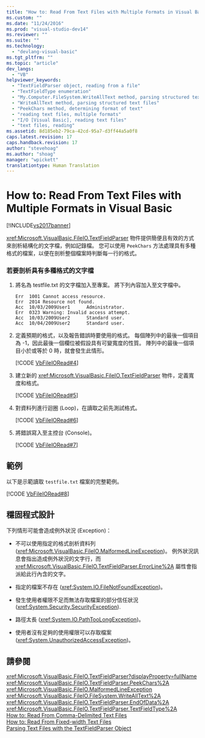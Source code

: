 ```yaml
---
title: "How to: Read From Text Files with Multiple Formats in Visual Basic | Microsoft Docs"
ms.custom: ""
ms.date: "11/24/2016"
ms.prod: "visual-studio-dev14"
ms.reviewer: ""
ms.suite: ""
ms.technology: 
  - "devlang-visual-basic"
ms.tgt_pltfrm: ""
ms.topic: "article"
dev_langs: 
  - "VB"
helpviewer_keywords: 
  - "TextFieldParser object, reading from a file"
  - "TextFieldType enumeration"
  - "My.Computer.FileSystem.WriteAllText method, parsing structured text files"
  - "WriteAllText method, parsing structured text files"
  - "PeekChars method, determining format of text"
  - "reading text files, multiple formats"
  - "I/O [Visual Basic], reading text files"
  - "text files, reading"
ms.assetid: 8d185eb2-79ca-42cd-95a7-d3ff44a5a0f8
caps.latest.revision: 17
caps.handback.revision: 17
author: "stevehoag"
ms.author: "shoag"
manager: "wpickett"
translationtype: Human Translation
---
```

# How to: Read From Text Files with Multiple Formats in Visual Basic
[!INCLUDE[vs2017banner](../../../../csharp/includes/vs2017banner.md)]

<xref:Microsoft.VisualBasic.FileIO.TextFieldParser> 物件提供簡便且有效的方式來剖析結構化的文字檔，例如記錄檔。  您可以使用 `PeekChars` 方法處理具有多種格式的檔案，以便在剖析整個檔案時判斷每一行的格式。  
  
### 若要剖析具有多種格式的文字檔  
  
1.  將名為 testfile.txt 的文字檔加入至專案。  將下列內容加入至文字檔中。  
  
    ```  
    Err  1001 Cannot access resource.  
    Err  2014 Resource not found.  
    Acc  10/03/2009User1      Administrator.  
    Err  0323 Warning: Invalid access attempt.  
    Acc  10/03/2009User2      Standard user.  
    Acc  10/04/2009User2      Standard user.  
    ```  
  
2.  定義預期的格式，以及報告錯誤時要使用的格式。  每個陣列中的最後一個項目為 \-1，因此最後一個欄位被假設具有可變寬度的性質。  陣列中的最後一個項目小於或等於 0 時，就會發生此情形。  
  
     [!CODE [VbFileIORead#4](../CodeSnippet/VS_Snippets_VBCSharp/VbFileIORead#4)]  
  
3.  建立新的 <xref:Microsoft.VisualBasic.FileIO.TextFieldParser> 物件，定義寬度和格式。  
  
     [!CODE [VbFileIORead#5](../CodeSnippet/VS_Snippets_VBCSharp/VbFileIORead#5)]  
  
4.  對資料列進行迴圈 \(Loop\)，在讀取之前先測試格式。  
  
     [!CODE [VbFileIORead#6](../CodeSnippet/VS_Snippets_VBCSharp/VbFileIORead#6)]  
  
5.  將錯誤寫入至主控台 \(Console\)。  
  
     [!CODE [VbFileIORead#7](../CodeSnippet/VS_Snippets_VBCSharp/VbFileIORead#7)]  
  
## 範例  
 以下是示範讀取 `testfile.txt` 檔案的完整範例。  
  
 [!CODE [VbFileIORead#8](../CodeSnippet/VS_Snippets_VBCSharp/VbFileIORead#8)]  
  
## 穩固程式設計  
 下列情形可能會造成例外狀況 \(Exception\)：  
  
-   不可以使用指定的格式剖析資料列 \(<xref:Microsoft.VisualBasic.FileIO.MalformedLineException>\)。  例外狀況訊息會指出造成例外狀況的文字行，而 <xref:Microsoft.VisualBasic.FileIO.TextFieldParser.ErrorLine%2A> 屬性會指派給此行內含的文字。  
  
-   指定的檔案不存在 \(<xref:System.IO.FileNotFoundException>\)。  
  
-   發生使用者權限不足而無法存取檔案的部分信任狀況   \(<xref:System.Security.SecurityException>\).  
  
-   路徑太長 \(<xref:System.IO.PathTooLongException>\)。  
  
-   使用者沒有足夠的使用權限可以存取檔案 \(<xref:System.UnauthorizedAccessException>\)。  
  
## 請參閱  
 <xref:Microsoft.VisualBasic.FileIO.TextFieldParser?displayProperty=fullName>   
 <xref:Microsoft.VisualBasic.FileIO.TextFieldParser.PeekChars%2A>   
 <xref:Microsoft.VisualBasic.FileIO.MalformedLineException>   
 <xref:Microsoft.VisualBasic.FileIO.FileSystem.WriteAllText%2A>   
 <xref:Microsoft.VisualBasic.FileIO.TextFieldParser.EndOfData%2A>   
 <xref:Microsoft.VisualBasic.FileIO.TextFieldParser.TextFieldType%2A>   
 [How to: Read From Comma\-Delimited Text Files](../../../../visual-basic/developing-apps/programming/drives-directories-files/how-to-read-from-comma-delimited-text-files.md)   
 [How to: Read From Fixed\-width Text Files](../../../../visual-basic/developing-apps/programming/drives-directories-files/how-to-read-from-fixed-width-text-files.md)   
 [Parsing Text Files with the TextFieldParser Object](../../../../visual-basic/developing-apps/programming/drives-directories-files/parsing-text-files-with-the-textfieldparser-object.md)